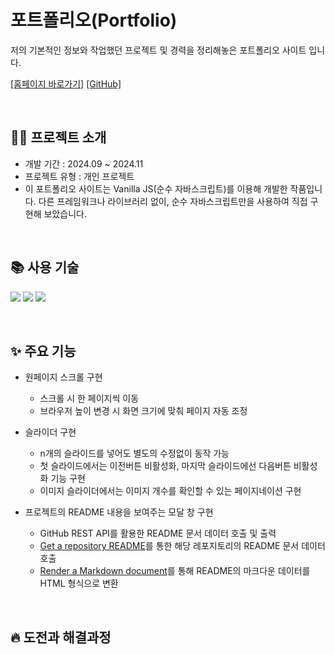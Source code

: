 # 포트폴리오(Portfolio)
저의 기본적인 정보와 작업했던 프로젝트 및 경력을 정리해놓은 포트폴리오 사이트 입니다. 

<a href="https://Dayeong-dev.github.io/Portfolio">[홈페이지 바로가기]</a>
<a href="https://github.com/Dayeong-dev/Portfolio">[GitHub]</a>

<br/>

## 🙋‍♀️ 프로젝트 소개
- 개발 기간 : 2024.09 ~ 2024.11
- 프로젝트 유형 : 개인 프로젝트
- 이 포트폴리오 사이트는 Vanilla JS(순수 자바스크립트)를 이용해 개발한 작품입니다.
  다른 프레임워크나 라이브러리 없이, 순수 자바스크립트만을 사용하여 직접 구현해 보았습니다.

<br/>

## 📚 사용 기술
<img src="https://img.shields.io/badge/HTML5-E34F26?style=for-the-badge&logo=html5&logoColor=white"> <img src="https://img.shields.io/badge/CSS-1572B6?style=for-the-badge&logo=css3&logoColor=white"> <img src="https://img.shields.io/badge/JavaScript-F7DF1E?style=for-the-badge&logo=javascript&logoColor=black">

<br/>

## ✨ 주요 기능
- 원페이지 스크롤 구현
  * 스크롤 시 한 페이지씩 이동
  * 브라우저 높이 변경 시 화면 크기에 맞춰 페이지 자동 조정
 
- 슬라이더 구현
  * n개의 슬라이드를 넣어도 별도의 수정없이 동작 가능
  * 첫 슬라이드에서는 이전버튼 비활성화, 마지막 슬라이드에선 다음버튼 비활성화 기능 구현
  * 이미지 슬라이더에서는 이미지 개수를 확인할 수 있는 페이지네이션 구현

- 프로젝트의 README 내용을 보여주는 모달 창 구현
  * GitHub REST API를 활용한 README 문서 데이터 호출 및 출력
  * [Get a repository README](https://docs.github.com/ko/rest/repos/contents?apiVersion=2022-11-28#get-a-repository-readme)를 통한 해당 레포지토리의 README 문서 데이터 호출
  * [Render a Markdown document](https://docs.github.com/ko/rest/markdown/markdown?apiVersion=2022-11-28#render-a-markdown-document)를 통해 README의 마크다운 데이터를 HTML 형식으로 변환
 
<br/>

## 🔥 도전과 해결과정
